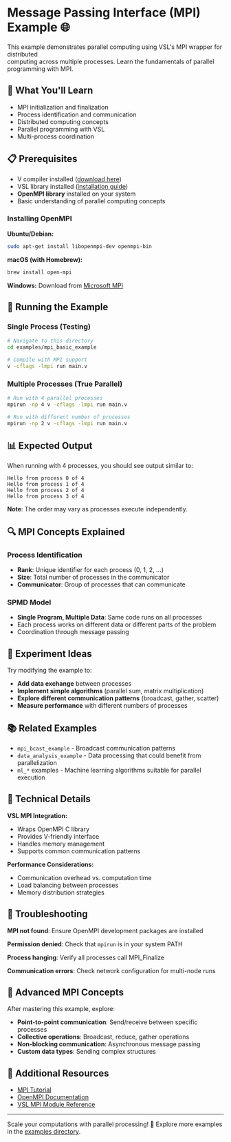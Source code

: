 # Message Passing Interface (MPI) Example 🌐

This example demonstrates parallel computing using VSL's MPI wrapper for distributed  
computing across multiple processes. Learn the fundamentals of parallel programming with MPI.

## 🎯 What You'll Learn

- MPI initialization and finalization
- Process identification and communication
- Distributed computing concepts
- Parallel programming with VSL
- Multi-process coordination

## 📋 Prerequisites

- V compiler installed ([download here](https://vlang.io))
- VSL library installed ([installation guide](https://github.com/vlang/vsl#-installation--quick-start))
- **OpenMPI library** installed on your system
- Basic understanding of parallel computing concepts

### Installing OpenMPI

**Ubuntu/Debian:**
```sh
sudo apt-get install libopenmpi-dev openmpi-bin
```

**macOS (with Homebrew):**
```sh
brew install open-mpi
```

**Windows:**
Download from [Microsoft MPI](https://docs.microsoft.com/en-us/message-passing-interface/microsoft-mpi)

## 🚀 Running the Example

### Single Process (Testing)

```sh
# Navigate to this directory
cd examples/mpi_basic_example

# Compile with MPI support
v -cflags -lmpi run main.v
```

### Multiple Processes (True Parallel)

```sh
# Run with 4 parallel processes
mpirun -np 4 v -cflags -lmpi run main.v

# Run with different number of processes
mpirun -np 2 v -cflags -lmpi run main.v
```

## 📊 Expected Output

When running with 4 processes, you should see output similar to:

```text
Hello from process 0 of 4
Hello from process 1 of 4
Hello from process 2 of 4
Hello from process 3 of 4
```

**Note**: The order may vary as processes execute independently.

## 🔍 MPI Concepts Explained

### Process Identification
- **Rank**: Unique identifier for each process (0, 1, 2, ...)
- **Size**: Total number of processes in the communicator
- **Communicator**: Group of processes that can communicate

### SPMD Model
- **Single Program, Multiple Data**: Same code runs on all processes
- Each process works on different data or different parts of the problem
- Coordination through message passing

## 🎨 Experiment Ideas

Try modifying the example to:

- **Add data exchange** between processes
- **Implement simple algorithms** (parallel sum, matrix multiplication)
- **Explore different communication patterns** (broadcast, gather, scatter)
- **Measure performance** with different numbers of processes

## 📚 Related Examples

- `mpi_bcast_example` - Broadcast communication patterns
- `data_analysis_example` - Data processing that could benefit from parallelization
- `ml_*` examples - Machine learning algorithms suitable for parallel execution

## 🔬 Technical Details

**VSL MPI Integration:**
- Wraps OpenMPI C library
- Provides V-friendly interface
- Handles memory management
- Supports common communication patterns

**Performance Considerations:**
- Communication overhead vs. computation time
- Load balancing between processes
- Memory distribution strategies

## 🐛 Troubleshooting

**MPI not found**: Ensure OpenMPI development packages are installed

**Permission denied**: Check that `mpirun` is in your system PATH

**Process hanging**: Verify all processes call MPI_Finalize

**Communication errors**: Check network configuration for multi-node runs

## 🔗 Advanced MPI Concepts

After mastering this example, explore:

- **Point-to-point communication**: Send/receive between specific processes
- **Collective operations**: Broadcast, reduce, gather operations
- **Non-blocking communication**: Asynchronous message passing
- **Custom data types**: Sending complex structures

## 📖 Additional Resources

- [MPI Tutorial](https://mpitutorial.com/)
- [OpenMPI Documentation](https://www.open-mpi.org/doc/)
- [VSL MPI Module Reference](https://vlang.github.io/vsl/mpi/)

---

Scale your computations with parallel processing! 🚀 Explore more examples in the
[examples directory](../).
